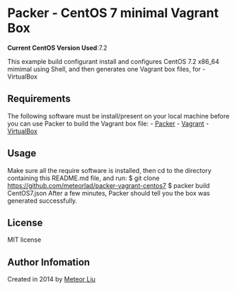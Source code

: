 # Packer - CentOS 7 minimal Vagrant Box

**Current CentOS Version Used**:7.2

This example build configurant install and configures CentOS 7.2 x86_64 mimimal using Shell, and then generates one Vagrant box files, for
    - VirtualBox 

## Requirements

The following software must be install/present on your local machine before you can use Packer to build the Vagrant box file:
    - [Packer](http:/www.packer.io/)
    - [Vagrant](http://vagrantup.com)
    - [VirtualBox](http://www.virtualbox.org)

## Usage

Make sure all the require software is installed, then cd to the directory containing this README.md file, and run:
    $ git clone https://github.com/meteorlad/packer-vagrant-centos7
    $ packer build CentOS7.json
After a few minutes, Packer should tell you the box was generated successfully.

## License

MIT license

## Author Infomation
Created in 2014 by [Meteor Liu](http://meteorlad.me)
